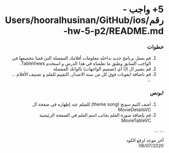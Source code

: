 <div dir="rtl">

# 5+ واجب  - رقم/Users/hooralhusinan/GitHub/ios-hw-5-p2/README.md

### خطوات 
1. قم بعمل برنامج جديد بداخله معلومات أفلامك المفضلة التي قمنا بتجميعها في الواجب السابق وطبق ما تعلمناه في هذا الدرس و استخدم TableViews.
2. قم بتغيير ال UI اي (تصميم الواجهات) بالوانك المفضلة 
3. قم باضافة ايقونات فوق كل من سنة الاصدار، التقييم للفلم و تصنيف الأفلام
...
...

### !بونص 
1. اضف الثيم سونج (theme song) للفيلم عند إظهاره في صفحة ال MovieDetailsVC
2. قم بإضافة صورة الفلم بجانب اسم الفلم في الصفحة الرئيسية MovieTableVC

...
...

آخر موعد لرفع الكود\
06/07/2020
</div> 
